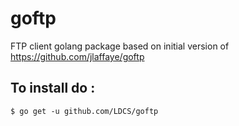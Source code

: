 # goftp
FTP client golang package based on initial version of https://github.com/jlaffaye/goftp

## To install do :

`$ go get -u github.com/LDCS/goftp`
